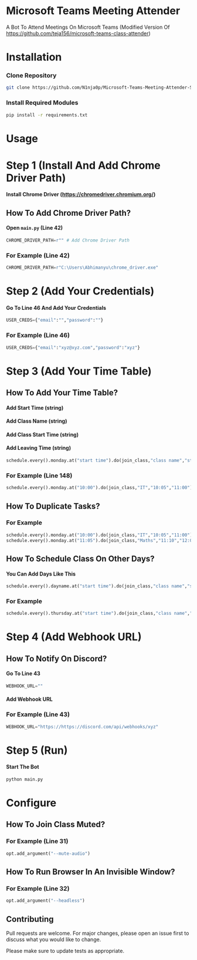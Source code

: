 # Microsoft Teams Meeting Attender
A Bot To Attend Meetings On Microsoft Teams (Modified Version Of https://github.com/teja156/microsoft-teams-class-attender)
# Installation
### Clone Repository
```bash
git clone https://github.com/N1nja0p/Microsoft-Teams-Meeting-Attender-Selenium.git
```
### Install Required Modules
```bash
pip install -r requirements.txt
```
# Usage
# Step 1 (Install And Add Chrome Driver Path)
#### Install Chrome Driver (https://chromedriver.chromium.org/)
## How To Add Chrome Driver Path?
#### Open `main.py` (Line 42)
```python
CHROME_DRIVER_PATH=r"" # Add Chrome Driver Path
```
### For Example (Line 42)
```python
CHROME_DRIVER_PATH=r"C:\Users\Abhimanyu\chrome_driver.exe"
```
# Step 2 (Add Your Credentials)
#### Go To Line 46 And Add Your Credentials
```python
USER_CREDS={"email":"","password":""}
```
### For Example (Line 46)
```python
USER_CREDS={"email":"xyz@xyz.com","password":"xyz"}
```
# Step 3 (Add Your Time Table)
## How To Add Your Time Table?
#### Add Start Time (string)

#### Add Class Name (string)

#### Add Class Start Time (string)

#### Add Leaving Time (string)
```python
schedule.every().monday.at("start time").do(join_class,"class name","start time","leaving time")
```
### For Example (Line 148)
```python
schedule.every().monday.at("10:00").do(join_class,"IT","10:05","11:00")
```
## How To Duplicate Tasks?

### For Example
```python
schedule.every().monday.at("10:00").do(join_class,"IT","10:05","11:00")
schedule.every().monday.at("11:05").do(join_class,"Maths","11:10","12:00")
```
## How To Schedule Class On Other Days?

#### You Can Add Days Like This 
```python
schedule.every().dayname.at("start time").do(join_class,"class name","start time","leaving time")
```
### For Example 
```python
schedule.every().thursday.at("start time").do(join_class,"class name","start time","leaving time")
```
# Step 4 (Add Webhook URL)
## How To Notify On Discord?
#### Go To Line 43
```python
WEBHOOK_URL=""
```
#### Add Webhook URL
### For Example (Line 43)
```python
WEBHOOK_URL="https://https://discord.com/api/webhooks/xyz"
```
# Step 5 (Run)
#### Start The Bot
```bash
python main.py
```
# Configure
## How To Join Class Muted?
### For Example (Line 31)
```python
opt.add_argument("--mute-audio")
```
## How To Run Browser In An Invisible Window?
### For Example (Line 32)
```python
opt.add_argument("--headless")
```
## Contributing
Pull requests are welcome. For major changes, please open an issue first to discuss what you would like to change.

Please make sure to update tests as appropriate.